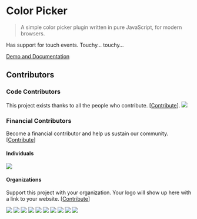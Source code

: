 Color Picker
============

> A simple color picker plugin written in pure JavaScript, for modern browsers.

Has support for touch events. Touchy… touchy…

[Demo and Documentation](https://taufik-nurrohman.github.io/color-picker)
## Contributors

### Code Contributors

This project exists thanks to all the people who contribute. [[Contribute](CONTRIBUTING.md)].
<a href="https://github.com/taufik-nurrohman/color-picker/graphs/contributors"><img src="https://opencollective.com/color-picker/contributors.svg?width=890&button=false" /></a>

### Financial Contributors

Become a financial contributor and help us sustain our community. [[Contribute](https://opencollective.com/color-picker/contribute)]

#### Individuals

<a href="https://opencollective.com/color-picker"><img src="https://opencollective.com/color-picker/individuals.svg?width=890"></a>

#### Organizations

Support this project with your organization. Your logo will show up here with a link to your website. [[Contribute](https://opencollective.com/color-picker/contribute)]

<a href="https://opencollective.com/color-picker/organization/0/website"><img src="https://opencollective.com/color-picker/organization/0/avatar.svg"></a>
<a href="https://opencollective.com/color-picker/organization/1/website"><img src="https://opencollective.com/color-picker/organization/1/avatar.svg"></a>
<a href="https://opencollective.com/color-picker/organization/2/website"><img src="https://opencollective.com/color-picker/organization/2/avatar.svg"></a>
<a href="https://opencollective.com/color-picker/organization/3/website"><img src="https://opencollective.com/color-picker/organization/3/avatar.svg"></a>
<a href="https://opencollective.com/color-picker/organization/4/website"><img src="https://opencollective.com/color-picker/organization/4/avatar.svg"></a>
<a href="https://opencollective.com/color-picker/organization/5/website"><img src="https://opencollective.com/color-picker/organization/5/avatar.svg"></a>
<a href="https://opencollective.com/color-picker/organization/6/website"><img src="https://opencollective.com/color-picker/organization/6/avatar.svg"></a>
<a href="https://opencollective.com/color-picker/organization/7/website"><img src="https://opencollective.com/color-picker/organization/7/avatar.svg"></a>
<a href="https://opencollective.com/color-picker/organization/8/website"><img src="https://opencollective.com/color-picker/organization/8/avatar.svg"></a>
<a href="https://opencollective.com/color-picker/organization/9/website"><img src="https://opencollective.com/color-picker/organization/9/avatar.svg"></a>
